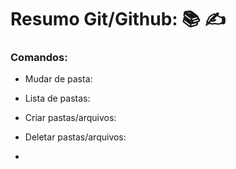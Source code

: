 # Resumo Git/Github: :books: :writing_hand:

### Comandos:

- Mudar de pasta:

- Lista de pastas:

- Criar pastas/arquivos:
- Deletar pastas/arquivos:
- 



